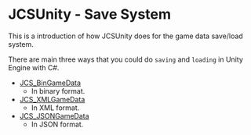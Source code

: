 # JCSUnity - Save System

This is a introduction of how JCSUnity does for the game data save/load system.

There are main three ways that you could do `saving` and `loading` in Unity
Engine with C#.

* [JCS_BinGameData](http://www.jcs-profile.com:3001/ScriptReference/index.html?page=SaveLoad_sl_JCS_BinGameData)
  - In binary format.
* [JCS_XMLGameData](http://www.jcs-profile.com:3001/ScriptReference/index.html?page=SaveLoad_sl_JCS_XMLGameData)
  - In XML format.
* [JCS_JSONGameData](http://www.jcs-profile.com:3001/ScriptReference/index.html?page=SaveLoad_sl_JCS_JSONGameData)
  - In JSON format.
